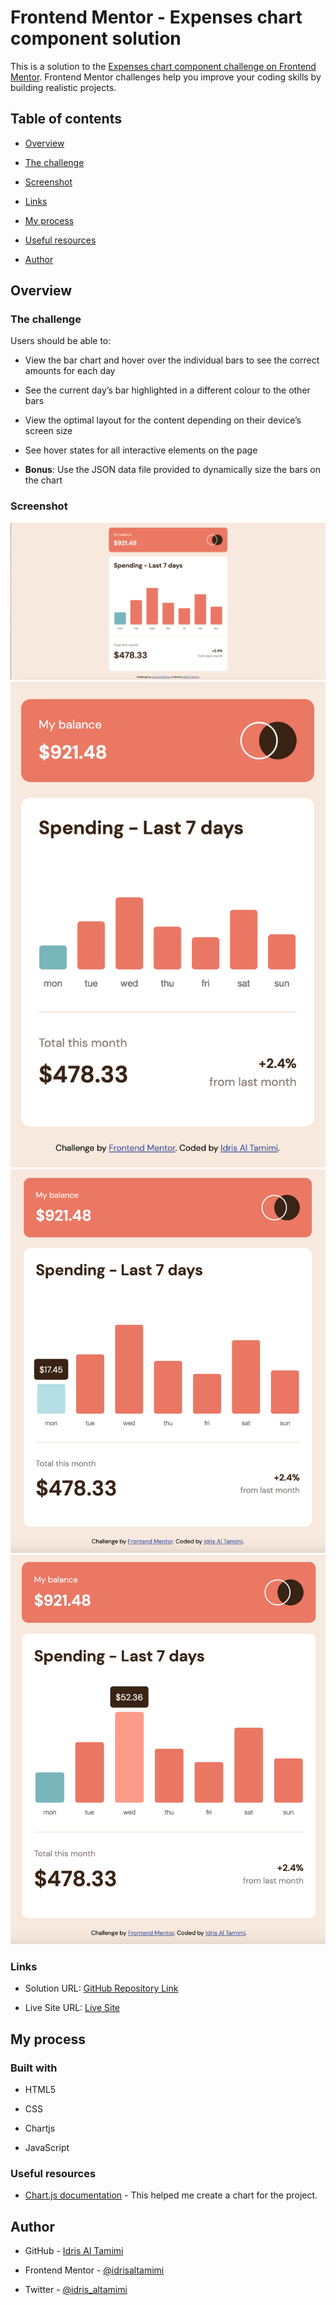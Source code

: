 
  

# Frontend Mentor - Expenses chart component solution

  

This is a solution to the [Expenses chart component challenge on Frontend Mentor](https://www.frontendmentor.io/challenges/expenses-chart-component-e7yJBUdjwt). Frontend Mentor challenges help you improve your coding skills by building realistic projects.

  

## Table of contents

  

- [Overview](#overview)

- [The challenge](#the-challenge)

- [Screenshot](#screenshot)

- [Links](#links)

- [My process](#my-process)

- [Useful resources](#useful-resources)

- [Author](#author)

  

  

## Overview

  

### The challenge

  

Users should be able to:

  

- View the bar chart and hover over the individual bars to see the correct amounts for each day

- See the current day’s bar highlighted in a different colour to the other bars

- View the optimal layout for the content depending on their device’s screen size

- See hover states for all interactive elements on the page

- **Bonus**: Use the JSON data file provided to dynamically size the bars on the chart

  

### Screenshot

  

![Desktop Design](screenshots/desktop-design.png)
![Mobile Design](screenshots/mobile-design.png)
![Active States 1](screenshots/active-states-1.png)
![Active States 2](screenshots/active-states-2.png)

  

### Links

  

- Solution URL: [GitHub Repository Link](https://github.com/idrisaltamimi/expenses-chart-component.git)

- Live Site URL: [Live Site](https://idrisaltamimi.github.io/expenses-chart-component/)

  

## My process

  

### Built with

  

- HTML5

- CSS

- Chartjs

- JavaScript

  

### Useful resources

  

- [Chart.js documentation](https://www.chartjs.org/docs/3.8.0/) - This helped me create a chart for the project.

  

## Author

  

- GitHub - [Idris Al Tamimi](https://github.com/idrisaltamimi)

  

- Frontend Mentor - [@idrisaltamimi](https://www.frontendmentor.io/profile/idrisaltamimi)

  

- Twitter - [@idris_altamimi](https://twitter.com/idris_altamimi)
